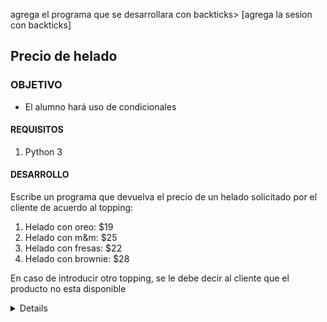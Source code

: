  

agrega el programa que se desarrollara con backticks> [agrega la sesion con backticks] 
	
## Precio de helado
### OBJETIVO 

- El alumno hará uso de condicionales

#### REQUISITOS 

1. Python 3

#### DESARROLLO

Escribe un programa que devuelva el precio de un helado solicitado por el cliente de acuerdo al topping:

1. Helado con oreo: $19
2. Helado con m&m: $25
3. Helado con fresas: $22
4. Helado con brownie: $28

En caso de introducir otro topping, se le debe decir al cliente que el producto no esta disponible

<details>
	Solución

	print("Qué topping quieres en tu helado?")
	topping = input()

	if topping == "oreo":
		precio = 19
	elif topping == "m&m":
		precio = 25
	elif topping == "fresas":
		precio = 22
	elif topping  == "brownie":
		precio = 28
	else:
		print("producto no disponible")

	print("El precio es ${}".format(precio))
</details> 



